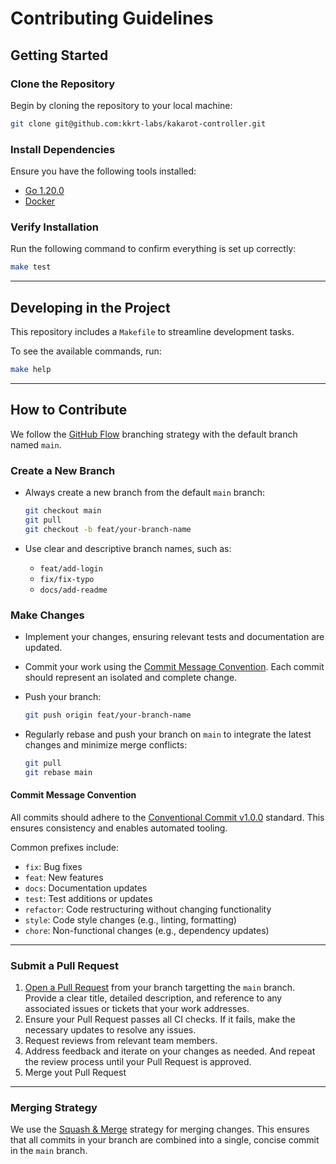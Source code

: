 # Contributing Guidelines

## Getting Started

### Clone the Repository

Begin by cloning the repository to your local machine:

```bash
git clone git@github.com:kkrt-labs/kakarot-controller.git
```

### Install Dependencies

Ensure you have the following tools installed:

- [Go 1.20.0](https://go.dev/doc/install)
- [Docker](https://docs.docker.com/get-started/get-docker/)

### Verify Installation

Run the following command to confirm everything is set up correctly:

```bash
make test
```

---

## Developing in the Project

This repository includes a `Makefile` to streamline development tasks.

To see the available commands, run:

```bash
make help
```

---

## How to Contribute

We follow the [GitHub Flow](https://docs.github.com/en/get-started/using-github/github-flow) branching strategy with the default branch named `main`.

### Create a New Branch

- Always create a new branch from the default `main` branch:

    ```bash
    git checkout main
    git pull
    git checkout -b feat/your-branch-name
    ```
- Use clear and descriptive branch names, such as:
  - `feat/add-login`
  - `fix/fix-typo`
  - `docs/add-readme`

### Make Changes

- Implement your changes, ensuring relevant tests and documentation are updated.
- Commit your work using the [Commit Message Convention](#commit-message-convention). Each commit should represent an isolated and complete change.
- Push your branch:

    ```bash
    git push origin feat/your-branch-name
    ```
- Regularly rebase and push your branch on `main` to integrate the latest changes and minimize merge conflicts:

    ```bash
    git pull
    git rebase main
    ```

#### Commit Message Convention

All commits should adhere to the [Conventional Commit v1.0.0](https://www.conventionalcommits.org/en/v1.0.0/) standard. This ensures consistency and enables automated tooling.

Common prefixes include:

- `fix`: Bug fixes
- `feat`: New features
- `docs`: Documentation updates
- `test`: Test additions or updates
- `refactor`: Code restructuring without changing functionality
- `style`: Code style changes (e.g., linting, formatting)
- `chore`: Non-functional changes (e.g., dependency updates)

---

### Submit a Pull Request

1. [Open a Pull Request](https://github.com/kkrt-labs/kakarot-controller/compare) from your branch targetting the `main` branch. Provide a clear title, detailed description, and reference to any associated issues or tickets that your work addresses.
4. Ensure your Pull Request passes all CI checks. If it fails, make the necessary updates to resolve any issues.
5. Request reviews from relevant team members.
6. Address feedback and iterate on your changes as needed. And repeat the review process until your Pull Request is approved.
8. Merge yout Pull Request

---

### Merging Strategy

We use the [Squash & Merge](https://docs.github.com/en/pull-requests/collaborating-with-pull-requests/incorporating-changes-from-a-pull-request/about-pull-request-merges#squash-and-merge-your-commits) strategy for merging changes. This ensures that all commits in your branch are combined into a single, concise commit in the `main` branch.
